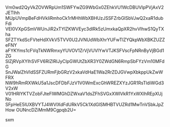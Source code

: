 Vm0wd2QyVkZOVWRpUm1SWFYwZG9WbGx0ZEhkVU1WcDBUVlpPVjAxV2JETlhh
MUpUVmpBeFdHVkliRmhoCk1rMHhWbXBHUzJSSFZrbGlSbVJwQ2xaR1dubFdi
VEI0VXpGSmVWUnJiR2xTYlZKWVEyc3dlRk5zUmxkaQpXR2hvVlhwS1QyTXha
SFZTYkdScFVteHdXVkV5TVV0U2JVNUdWbXhrYUFwTlZYQkpWbXBKZUZZeFNY
aFYKYms1cFVqTkNWRmxyYUVOV1ZrVjVUVlYwVTJKSFVscFpNRnByVjBGd1ZG
SlZjRVpXYlhSVFV6RlZlRlJyClpGWUtZbXR3Y0ZWdGN6RmpSbFYzVm10MFdG
SnJWalZhVldSSFZURmFjbGRzV2xkaVdHaE1Wa2RrZDJGVwpXbkppUkZwWFRX
NW9hRmRXWkU5a1JscDFDbFJzV1V0WmExcGhWREZXYzJGR1RsTldiWGd3V2xW
V01HRlYKTVZobFJteFlWMGhDZWxaV1dsZFhSVGxXWlVkR1YxWXlhREpXUjNo
SFpHeE5lUXBVYTJ4WVlXdFdURkV5Ck1XdGlSMHBTVUZRd1MwTnVSbkJpZHow
OUNncDZiMmM9Cgpqb2U=

sxm